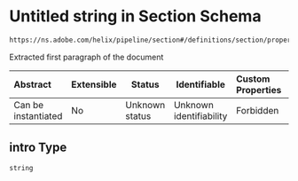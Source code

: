 # Untitled string in Section Schema

```txt
https://ns.adobe.com/helix/pipeline/section#/definitions/section/properties/intro
```

Extracted first paragraph of the document


| Abstract            | Extensible | Status         | Identifiable            | Custom Properties | Additional Properties | Access Restrictions | Defined In                                                          |
| :------------------ | ---------- | -------------- | ----------------------- | :---------------- | --------------------- | ------------------- | ------------------------------------------------------------------- |
| Can be instantiated | No         | Unknown status | Unknown identifiability | Forbidden         | Allowed               | none                | [section.schema.json\*](section.schema.json "open original schema") |

## intro Type

`string`
